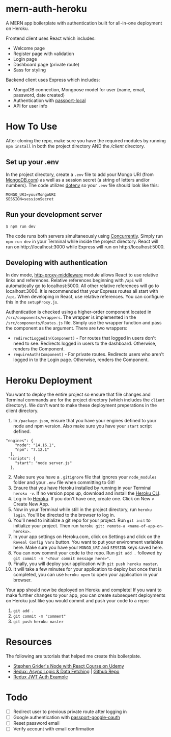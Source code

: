 # mern-auth-heroku

A MERN app boilerplate with authentication built for all-in-one deployment on Heroku.

Frontend client uses React which includes:

- Welcome page
- Register page with validation
- Login page
- Dashboard page (private route)
- Sass for styling

Backend client uses Express which includes:

- MongoDB connection, Mongoose model for user (name, email, password, date created)
- Authentication with [passport-local](http://www.passportjs.org/packages/passport-local/)
- API for user info

# How To Use

After cloning the repo, make sure you have the required modules by running `npm install` in both the project directory AND the _/client_ directory.

## Set up your .env

In the project directory, create a `.env` file to add your Mongo URI (from [MongoDB.com](https://www.mongodb.com/)) as well as a session secret (a string of letters and/or numbers). The code utilizes [dotenv](https://www.npmjs.com/package/dotenv) so your `.env` file should look like this:

```
MONGO_URI=yourMongoURI
SESSION=sessionSecret
```

## Run your development server

```
$ npm run dev
```

The code runs both servers simultaneously using [Concurrently](https://www.npmjs.com/package/concurrently). Simply run `npm run dev` in your Terminal while inside the project directory. React will run on http://localhost:3000 while Express will run on http://localhost:5000.

## Developing with authentication

In dev mode, [http-proxy-middleware](https://github.com/chimurai/http-proxy-middleware) module allows React to use relative links and references. Relative references beginning with `/api` will automatically go to localhost:5000. All other relative references will go to localhost:3000. It is recommended that your Express routes all start with `/api`. When developing in React, use relative references. You can configure this in the `setupProxy.js`.

Authentication is checked using a higher-order component located in `/src/components/wrappers`. The wrapper is implemented in the `/src/components/Routes.js` file. Simply use the wrapper function and pass the component as the argument. There are two wrappers:

- `redirectLoggedIn(Component)` - For routes that logged in users don't need to see. Redirects logged in users to the dashboard. Otherwise, renders the Component.
- `requireAuth(Component)` - For private routes. Redirects users who aren't logged in to the Login page. Otherwise, renders the Component.

# Heroku Deployment

You want to deploy the entire project so ensure that file changes and Terminal commands are for the project directory (which includes the `client` directory). We don't want to make these deployment preperations in the client directory.

1. In `/package.json`, ensure that you have your engines defined to your node and npm version. Also make sure you have your `start` script defined.

```
"engines": {
    "node": "14.16.1",
    "npm": "7.12.1"
  },
 "scripts": {
    "start": "node server.js"
  },
```

2. Make sure you have a `.gitignore` file that ignores your `node_modules` folder and your `.env` file when committing to Git!
3. Ensure that you have Heroku installed by running in your Terminal `heroku -v`. If no version pops up, download and install the [Heroku CLI](https://devcenter.heroku.com/articles/heroku-cli#download-and-install).
4. Log in to [Heroku](https://www.heroku.com/). If you don't have one, create one. Click on New > Create New App.
5. Now in your Terminal while still in the project directory, run `heroku login`. You'll be directed to the browser to log in.
6. You'll need to initialize a git repo for your project. Run `git init` to initialize your project. Then run `heroku git: remote-a <name-of-app-on-heroku>`.
7. In your app settings on Heroku.com, click on Settings and click on the `Reveal Config Vars` button. You want to put your environment variables here. Make sure you have your `MONGO_URI` and `SESSION` keys saved here.
8. You can now commit your code to the repo. Run `git add .` followed by `git commit -m "<Your commit message here>"`.
9. Finally, you will deploy your application with `git push heroku master`.
10. It will take a few minutes for your application to deploy but once that is completed, you can use `heroku open` to open your application in your browser.

Your app should now be deployed on Heroku and complete! If you want to make further changes to your app, you can create subsequent deployments on Heroku just like you would commit and push your code to a repo:

1. `git add .`
2. `git commit -m "comment"`
3. `git push heroku master`

# Resources

The following are tutorials that helped me create this boilerplate.

- [Stephen Grider's Node with React Course on Udemy](https://www.udemy.com/course/node-with-react-fullstack-web-development/)
- [Redux: Async Logic & Data Fetching](https://redux.js.org/tutorials/essentials/part-5-async-logic) | [Github Repo](https://github.com/reduxjs/redux-essentials-example-app/tree/tutorial-steps)
- [Redux JWT Auth Example](https://github.com/joshgeller/react-redux-jwt-auth-example)

# Todo

- [ ] Redirect user to previous private route after logging in
- [ ] Google authentication with [passport-google-oauth](http://www.passportjs.org/packages/passport-google-oauth/)
- [ ] Reset password email
- [ ] Verify account with email confirmation
